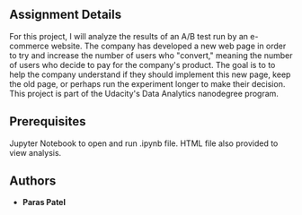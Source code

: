 ## Assignment Details

For this project, I will analyze the results of an A/B test run by an e-commerce website. The company has developed a new web page in order to try and increase the number of users who "convert," meaning the number of users who decide to pay for the company's product. The goal is to to help the company understand if they should implement this new page, keep the old page, or perhaps run the experiment longer to make their decision. This project is part of the Udacity's Data Analytics nanodegree program.

## Prerequisites 

Jupyter Notebook to open and run .ipynb file. HTML file also provided to view analysis.

## Authors

* **Paras Patel**
